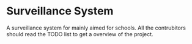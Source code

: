 Surveillance System
==================
A surveillance system for mainly aimed for schools. All the contrubitors should read the TODO list to get a overview of the project.
